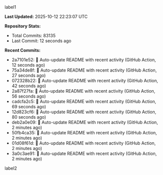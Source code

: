 
label1 
<!-- ACTIVITY_START -->
**Last Updated:** 2025-10-12 22:23:07 UTC

**Repository Stats:**
- Total Commits: 83135
- Last Commit: 12 seconds ago

**Recent Commits:**
- 2a7101e52: 🤖 Auto-update README with recent activity (GitHub Action, 12 seconds ago)
- 75a34de8f: 🤖 Auto-update README with recent activity (GitHub Action, 27 seconds ago)
- 072328b22: 🤖 Auto-update README with recent activity (GitHub Action, 42 seconds ago)
- 2a87f27fa: 🤖 Auto-update README with recent activity (GitHub Action, 56 seconds ago)
- cadcfa2c5: 🤖 Auto-update README with recent activity (GitHub Action, 69 seconds ago)
- 12d823cf6: 🤖 Auto-update README with recent activity (GitHub Action, 80 seconds ago)
- deb2a0e09: 🤖 Auto-update README with recent activity (GitHub Action, 2 minutes ago)
- 50fb4ca35: 🤖 Auto-update README with recent activity (GitHub Action, 2 minutes ago)
- 01d08f61d: 🤖 Auto-update README with recent activity (GitHub Action, 2 minutes ago)
- 3a0c3ae91: 🤖 Auto-update README with recent activity (GitHub Action, 2 minutes ago)
<!-- ACTIVITY_END -->

label2
